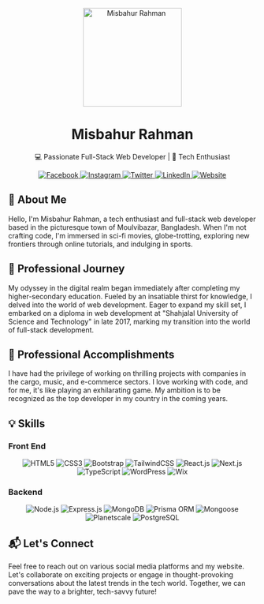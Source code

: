 <!-- Header Image -->
<p align="center">
  <img src="https://raw.githubusercontent.com/thompsonemerson/thompsonemerson/master/cover-thompson.png" height="200" alt="Misbahur Rahman">
</p>

<!-- Title -->
<h1 align="center">Misbahur Rahman</h1>

<!-- Subtitle -->
<p align="center">
  💻 Passionate Full-Stack Web Developer | 🚀 Tech Enthusiast
</p>

<!-- Social Media Icons -->
<p align="center">
  <a href="https://www.facebook.com/misbahurbd">
    <img src="https://img.shields.io/badge/Facebook-%40misbahurbd-blue?style=for-the-badge&logo=facebook" alt="Facebook">
  </a>
  <a href="https://www.instagram.com/misbahrubd">
    <img src="https://img.shields.io/badge/Instagram-%40misbahrubd-orange?style=for-the-badge&logo=instagram" alt="Instagram">
  </a>
  <a href="https://www.twitter.com/misbahurbd">
    <img src="https://img.shields.io/badge/Twitter-%40misbahurbd-blue?style=for-the-badge&logo=twitter" alt="Twitter">
  </a>
  <a href="https://www.linkedin.com/in/misbahurbd">
    <img src="https://img.shields.io/badge/LinkedIn-%40misbahurbd-blue?style=for-the-badge&logo=linkedin" alt="LinkedIn">
  </a>
  <a href="https://www.misbahurbd.com">
    <img src="https://img.shields.io/badge/Website-misbahurbd.com-green?style=for-the-badge&logo=web" alt="Website">
  </a>
</p>

<!-- About Me -->
## 👋 About Me

Hello, I'm Misbahur Rahman, a tech enthusiast and full-stack web developer based in the picturesque town of Moulvibazar, Bangladesh. When I'm not crafting code, I'm immersed in sci-fi movies, globe-trotting, exploring new frontiers through online tutorials, and indulging in sports.

<!-- Professional Journey -->
## 🚀 Professional Journey

My odyssey in the digital realm began immediately after completing my higher-secondary education. Fueled by an insatiable thirst for knowledge, I delved into the world of web development. Eager to expand my skill set, I embarked on a diploma in web development at "Shahjalal University of Science and Technology" in late 2017, marking my transition into the world of full-stack development.

<!-- Professional Accomplishments -->
## 🌟 Professional Accomplishments

I have had the privilege of working on thrilling projects with companies in the cargo, music, and e-commerce sectors. I love working with code, and for me, it's like playing an exhilarating game. My ambition is to be recognized as the top developer in my country in the coming years.

<!-- Skills Section -->
## 💡 Skills

<!-- Front-End Skills -->
### Front End
<p align="center">
  <img src="https://img.shields.io/badge/HTML5-Web-Developer-orange?style=for-the-badge&logo=html5" alt="HTML5">
  <img src="https://img.shields.io/badge/CSS3-Web-Developer-orange?style=for-the-badge&logo=css3" alt="CSS3">
  <img src="https://img.shields.io/badge/Bootstrap-Web-Developer-orange?style=for-the-badge&logo=bootstrap" alt="Bootstrap">
  <img src="https://img.shields.io/badge/TailwindCSS-Web-Developer-orange?style=for-the-badge&logo=tailwind-css" alt="TailwindCSS">
  <img src="https://img.shields.io/badge/React.js-Web-Developer-orange?style=for-the-badge&logo=react" alt="React.js">
  <img src="https://img.shields.io/badge/Next.js-Web-Developer-orange?style=for-the-badge&logo=next-dot-js" alt="Next.js">
  <img src="https://img.shields.io/badge/TypeScript-Web-Developer-orange?style=for-the-badge&logo=typescript" alt="TypeScript">
  <img src="https://img.shields.io/badge/WordPress-Web-Developer-orange?style=for-the-badge&logo=wordpress" alt="WordPress">
  <img src="https://img.shields.io/badge/Wix-Web-Developer-orange?style=for-the-badge&logo=wix" alt="Wix">
</p>

<!-- Back-End Skills -->
### Backend
<p align="center">
  <img src="https://img.shields.io/badge/Node.js-Back-End-Developer-blue?style=for-the-badge&logo=node-dot-js" alt="Node.js">
  <img src="https://img.shields.io/badge/Express.js-Back-End-Developer-blue?style=for-the-badge&logo=express" alt="Express.js">
  <img src="https://img.shields.io/badge/MongoDB-Back-End-Developer-blue?style=for-the-badge&logo=mongodb" alt="MongoDB">
  <img src="https://img.shields.io/badge/Prisma ORM-Back-End-Developer-blue?style=for-the-badge&logo=prisma" alt="Prisma ORM">
  <img src="https://img.shields.io/badge/Mongoose-Back-End-Developer-blue?style=for-the-badge&logo=mongoose" alt="Mongoose">
  <img src="https://img.shields.io/badge/Planetscale-Back-End-Developer-blue?style=for-the-badge&logo=planetscale" alt="Planetscale">
  <img src="https://img.shields.io/badge/PostgreSQL-Back-End-Developer-blue?style=for-the-badge&logo=postgresql" alt="PostgreSQL">
</p>

<!-- Connect Section -->
## 📬 Let's Connect

Feel free to reach out on various social media platforms and my website. Let's collaborate on exciting projects or engage in thought-provoking conversations about the latest trends in the tech world. Together, we can pave the way to a brighter, tech-savvy future!

